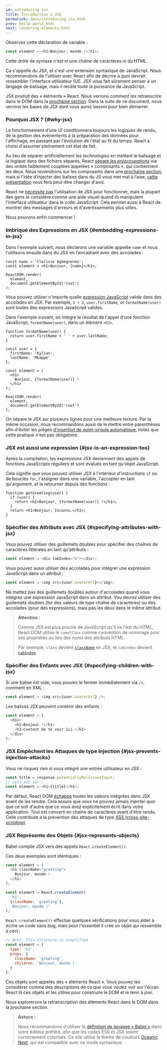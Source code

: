 ```yaml
---
id: introducing-jsx
title: Introduction à JSX
permalink: docs/introducing-jsx.html
prev: hello-world.html
next: rendering-elements.html
---
```


Observez cette déclaration de variable :

```js
const element = <h1>Bonjour, monde !</h1>;
```

Cette drôle de syntaxe n'est ni une chaîne de caractères ni du HTML. 
 
Ça s'appelle du JSX, et c'est une extension syntaxique de JavaScript. Nous recommandons de l'utiliser avec React afin de décrire à quoi devrait ressembler l'interface utilisateur (UI). JSX vous fait sûrement penser à un langage de balisage, mais il recèle toute la puissance de JavaScript.

JSX produit des « éléments » React. Nous verrons comment les retranscrire dans le DOM dans la [prochaine section](/docs/rendering-elements.html). Dans la suite de ce document, nous verrons les bases de JSX dont vous aurez besoin pour bien démarrer.

### Pourquoi JSX ? {#why-jsx}

Le fonctionnement d’une UI conditionnera toujours les logiques de rendu, de la gestion des événements à la préparation des données pour l'affichage, en passant par l'évolution de l'état au fil du temps. React a choisi d'assumer pleinement cet état de fait.

Au lieu de séparer artificiellement les *technologies* en mettant le balisage et la logique dans des fichiers séparés, React [sépare les *préoccupations*](https://fr.wikipedia.org/wiki/S%C3%A9paration_des_pr%C3%A9occupations) via des unités faiblement couplées appelées « composants », qui contiennent les deux. Nous reviendrons sur les composants dans une [prochaine section](/docs/components-and-props.html), mais si l'idée d’injecter des balises dans du JS vous met mal à l’aise, [cette présentation](https://www.youtube.com/watch?v=x7cQ3mrcKaY) vous fera peut-être changer d'avis.

React ne [nécessite pas](/docs/react-without-jsx.html) l'utilisation de JSX pour fonctionner, mais la plupart des gens le considère comme une aide visuel quand ils manipulent l'interface utilisateur dans le code JavaScript. Cela permet aussi à React de montrer des messages d'erreurs et d'avertissements plus utiles.

Nous pouvons enfin commencer !

### Imbriqué des Expressions en JSX {#embedding-expressions-in-jsx}

Dans l'exemple suivant, nous déclarons une variable appelée `name` et nous l'utilisons ensuite dans du JSX en l'encadrant avec des accolades :

```js{1,2}
const name = 'Clarisse Agbegnenou';
const element = <h1>Bonjour, {name}</h1>;

ReactDOM.render(
  element,
  document.getElementById('root')
);
```

Vous pouvez utiliser n'importe quelle [expression JavaScript](https://developer.mozilla.org/fr/docs/Web/JavaScript/Guide/Expressions_et_Op%C3%A9rateurs#Expressions) valide dans des accolades en JSX. Par exemple, `2 + 2`, `user.firstName`, or `formatName(user)` sont toutes des expressions JavaScript valides.

Dans l'exemple suivant, on intègre le résultat de l'appel d'une fonction JavaScript, `formatName(user)`, dans un élément `<h1>`.

```js{12}
function formatName(user) {
  return user.firstName + ' ' + user.lastName;
}

const user = {
  firstName: 'Kylian',
  lastName: 'Mbappé'
};

const element = (
  <h1>
    Bonjour, {formatName(user)} !
  </h1>
);

ReactDOM.render(
  element,
  document.getElementById('root')
);
```

[](codepen://introducing-jsx)

On sépare le JSX sur plusieurs lignes pour une meilleure lecture. Par la même occasion, nous recommandons aussi de le mettre entre parenthèses afin d'éviter les pièges [d'insertion de point-virgule automatique](http://stackoverflow.com/q/2846283), notez que cette pratique n'est pas obligatoire.

### JSX est aussi une expression {#jsx-is-an-expression-too}

Après la compilation, les expressions JSX deviennent des appels de fonctions JavaScripts réguliers et sont évalués en tant qu'objet JavaScript.

Cela signifie que vous pouvez utiliser JSX à l'intérieur d'instructions `if` ou de boucles `for`, l'assigner dans une variable, l'accepter en tant qu'argument, et le retourner depuis des fonctions :

```js{3,5}
function getGreeting(user) {
  if (user) {
    return <h1>Bonjour, {formatName(user)} !</h1>;
  }
  return <h1>Bonjour, Inconnu.</h1>;
}
```

### Spécifier des Attributs avec JSX {#specifying-attributes-with-jsx}

Vous pouvez utiliser des guillemets doubles pour spécifier des chaînes de caractères littérales en tant qu’attributs :

```js
const element = <div tabIndex="0"></div>;
```

Vous pouvez aussi utiliser des accolades pour intégrer une expression JavaScript dans un attribut :

```js
const element = <img src={user.avatarUrl}></img>;
```

Ne mettez pas des guillemets doubles autour d'accolades quand vous intégrez une expression JavaScript dans un attribut. You devrez utiliser des guillemets doubles (for des valeurs de type chaîne de caractères) ou des accolades (pour des expressions), mais pas les deux dans le même attribut.

>**Attention :**
>
>Comme JSX est plus proche de JavaScript qu'il ne l'est du HTML, React DOM utilise le `camelCase` comme convention de nommage pour ses propriétés au lieu des noms des attributs HTML.
>
>Par exemple, `class` devient [`className`](https://developer.mozilla.org/fr/docs/Web/API/Element/className) en JSX, et `tabindex` devient [`tabIndex`](https://developer.mozilla.org/fr/docs/Web/API/HTMLElement/tabIndex).

### Spécifier des Enfants avec JSX {#specifying-children-with-jsx}

Si une balise est vide, vous pouvez le fermer immédiatement via `/>`, comment en XML :

```js
const element = <img src={user.avatarUrl} />;
```

Les balises JSX peuvent contenir des enfants :

```js
const element = (
  <div>
    <h1>Bonjour !</h1>
    <h2>Content de te voir ici.</h2>
  </div>
);
```

### JSX Empêchent les Attaques de type Injection {#jsx-prevents-injection-attacks}

Vous ne risquez rien si vous intégré une entrée utilisateur en JSX :

```js
const title = response.potentiallyMaliciousInput;
// Cela est sûr :
const element = <h1>{title}</h1>;
```


Par défaut, React DOM [échappe](http://stackoverflow.com/questions/7381974/which-characters-need-to-be-escaped-on-html) toutes les valeurs intégrées dans JSX avant de les rendre. Cela assure que vous ne pouvez jamais injecter quoi que ce soit d'autre que ce vous avez explicitement écrit dans votre application. Tout est converti en chaîne de caractères avant d'être rendu. Celle contribute a la prevention des attaques de type [XSS (cross-site-scripting)](https://fr.wikipedia.org/wiki/Cross-site_scripting).

### JSX Représente des Objets {#jsx-represents-objects}

Babel compile JSX vers des appels `React.createElement()`.

Ces deux exemples sont identiques :

```js
const element = (
  <h1 className="greeting">
    Bonjour, monde !
  </h1>
);
```

```js
const element = React.createElement(
  'h1',
  {className: 'greeting'},
  'Bonjour, monde !'
);
```

`React.createElement()` effectue quelques vérifications pour vous aider à écrire un code sans bug, mais pour l'essentiel il crée un objet qui ressemble à ceci :

```js
// Note: this structure is simplified
const element = {
  type: 'h1',
  props: {
    className: 'greeting',
    children: 'Bonjour, monde !'
  }
};
```

Ces objets sont appelés des « éléments React ». Vous pouvez les considérer comme des descriptions de ce que vous voulez voir sur l'écran. React lit ces objets et les utilise pour construire le DOM et le tenir à jour.

Nous explorerons la retranscription des éléments React dans le DOM dans la prochaine section.

>**Astuce :**
>
>Nous recommandons d'utiliser la [définition de langage « Babel »](http://babeljs.io/docs/editors) dans votre éditeur préféré, afin que les codes ES6 et JSX soient correctement colorisés. Ce site utilise le thème de couleurs [Oceanic Next](https://labs.voronianski.com/oceanic-next-color-scheme/), qui est compatible avec ce mode syntaxique.
